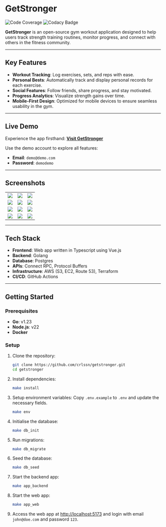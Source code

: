 # GetStronger

![Code Coverage](https://codecov.io/gh/crlssn/getstronger/graph/badge.svg?token=Y0VUDQ3FZW) ![Codacy Badge](https://app.codacy.com/project/badge/Grade/75e3f5a2db734f71871daaf8aadb3e5e)

**GetStronger** is an open-source gym workout application designed to help users track strength training routines, monitor progress, and connect with others in the fitness community.

---

## Key Features

- **Workout Tracking**: Log exercises, sets, and reps with ease.
- **Personal Bests**: Automatically track and display personal records for each exercise.
- **Social Features**: Follow friends, share progress, and stay motivated.
- **Progress Analytics**: Visualize strength gains over time.
- **Mobile-First Design**: Optimized for mobile devices to ensure seamless usability in the gym.

---

## Live Demo

Experience the app firsthand:
[**Visit GetStronger**](https://www.getstronger.pro)

Use the demo account to explore all features:

- **Email**: `demo@demo.com`
- **Password**: `demodemo`

---

## Screenshots

<table>
  <tr>
    <td><img src="https://github.com/user-attachments/assets/f6ee3471-a98f-4db6-864e-4bff35327805"/></td>
    <td><img src="https://github.com/user-attachments/assets/2722f99c-611b-45d4-aeaf-008138e75531"/></td>
    <td><img src="https://github.com/user-attachments/assets/798fdbec-d2ca-4538-a65f-fd393cb9b000"/></td>
  </tr>
  <tr>
    <td><img src="https://github.com/user-attachments/assets/cba930ad-955c-44b5-a0e1-dc7c7222ce95"/></td>
    <td><img src="https://github.com/user-attachments/assets/c51dc22a-aa9f-4bc9-8ee0-095c825f3f03"/></td>
    <td><img src="https://github.com/user-attachments/assets/1ee2fd43-12dd-4b11-b58c-6d7c7f5bbd89"/></td>
  </tr>
  <tr>
    <td><img src="https://github.com/user-attachments/assets/e0352822-b965-41ca-a1f2-a05d32c8402c"/></td>
    <td><img src="https://github.com/user-attachments/assets/ad944620-df23-4c19-8e3a-ec2c50f5edd1"/></td>
    <td><img src="https://github.com/user-attachments/assets/08b1d2b1-3e52-43f3-959e-d7955e4065b6"/></td>
  </tr>
  <tr>
    <td><img src="https://github.com/user-attachments/assets/f200ac6f-5e6f-4d30-8ee0-bcfc085a03d3"/></td>
    <td><img src="https://github.com/user-attachments/assets/0c93392e-071f-4360-9b9f-22de6e79bdc9"/></td>
    <td><img src="https://github.com/user-attachments/assets/61c8574f-be29-4a60-99c1-573f3bfd6b83"/></td>
  </tr>
</table>

---

## Tech Stack

- **Frontend**: Web app written in Typescript using Vue.js
- **Backend**: Golang
- **Database**: Postgres
- **APIs**: Connect RPC, Protocol Buffers
- **Infrastructure**: AWS (S3, EC2, Route 53), Terraform
- **CI/CD**: GitHub Actions

---

## Getting Started

### Prerequisites

- **Go**: v1.23
- **Node.js**: v22
- **Docker**

### Setup

1. Clone the repository:
   ```bash
   git clone https://github.com/crlssn/getstronger.git
   cd getstronger
   ```

2. Install dependencies:
   ```bash
   make install
   ```

3. Setup environment variables:
   Copy `.env.example` to `.env` and update the necessary fields.
   ```bash
   make env
   ```

4. Initialise the database:
   ```bash
   make db_init
   ```

5. Run migrations:
   ```bash
   make db_migrate
   ```

6. Seed the database:
   ```bash
   make db_seed
   ```

7. Start the backend app:
   ```bash
   make app_backend
   ```

8. Start the web app:
   ```bash
   make app_web
   ```

9. Access the web app at [http://localhost:5173](http://localhost:5173) and login with email `john@doe.com` and password `123`.
